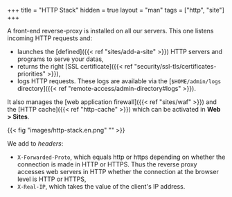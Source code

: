 +++
title = "HTTP Stack"
hidden = true
layout = "man"
tags = ["http", "site"]
+++

A front-end reverse-proxy is installed on all our servers. This one listens incoming HTTP requests and:

- launches the [defined]({{< ref "sites/add-a-site" >}}) HTTP servers and programs to serve your datas,
- returns the right [SSL certificate]({{< ref "security/ssl-tls/certificates-priorities" >}}),
- logs HTTP requests. These logs are available via the [`$HOME/admin/logs` directory]({{< ref "remote-access/admin-directory#logs" >}}).

It also manages the [web application firewall]({{< ref "sites/waf" >}}) and the [HTTP cache]({{< ref "http-cache" >}}) which can be activated in **Web > Sites**.

{{< fig "images/http-stack.en.png" "" >}}

 We add to *headers*:
 
- `X-Forwarded-Proto`, which equals http or https depending on whether the connection is made in HTTP or HTTPS. Thus the reverse proxy accesses web servers in HTTP whether the connection at the browser level is HTTP or HTTPS,
- `X-Real-IP`,  which takes the value of the client's IP address.
